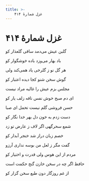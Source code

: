 ```yaml
---
title: >-
    غزل شمارهٔ ۴۱۴
---
```

# غزل شمارهٔ ۴۱۴

<div class="b" id="bn1"><div class="m1"><p>گلبن عیش می‌دمد ساقی گلعذار کو</p></div>
<div class="m2"><p>باد بهار می‌وزد باده خوشگوار کو</p></div></div>
<div class="b" id="bn2"><div class="m1"><p>هر گل نو ز گلرخی یاد همی‌کند ولی</p></div>
<div class="m2"><p>گوش سخن شنو کجا دیده اعتبار کو</p></div></div>
<div class="b" id="bn3"><div class="m1"><p>مجلس بزم عیش را غالیه مراد نیست</p></div>
<div class="m2"><p>ای دم صبح خوش نفس نافه زلف یار کو</p></div></div>
<div class="b" id="bn4"><div class="m1"><p>حسن فروشی گلم نیست تحمل ای صبا</p></div>
<div class="m2"><p>دست زدم به خون دل بهر خدا نگار کو</p></div></div>
<div class="b" id="bn5"><div class="m1"><p>شمع سحرگهی اگر لاف ز عارض تو زد</p></div>
<div class="m2"><p>خصم زبان دراز شد خنجر آبدار کو</p></div></div>
<div class="b" id="bn6"><div class="m1"><p>گفت مگر ز لعل من بوسه نداری آرزو</p></div>
<div class="m2"><p>مردم از این هوس ولی قدرت و اختیار کو</p></div></div>
<div class="b" id="bn7"><div class="m1"><p>حافظ اگر چه در سخن خازن گنج حکمت است</p></div>
<div class="m2"><p>از غم روزگار دون طبع سخن گزار کو</p></div></div>
